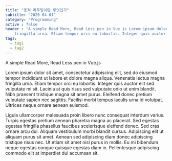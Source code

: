 ```yaml
---
title: "동적 라우팅이란 무엇인가"
subtitle: "2020-04-01"
category: "Programming"
active : false
header : "A simple Read More, Read Less pen in Vue.js Lorem ipsum dolor sit amet, consectetur adipiscing elit, sed do eiusmod tempor incididunt ut labore et dolore magna aliqua. Venenatis lectus magna
    fringilla urna. Etiam tempor orci eu lobortis. Integer quis auctor elit sed vulputate mi sit. Lacinia"
tags:
  - tag1
  - tag2
---
```

<div>
  <p>A simple Read More, Read Less pen in Vue.js</p>

  <p>Lorem ipsum dolor sit amet, consectetur adipiscing elit, sed do eiusmod tempor incididunt ut labore et dolore magna aliqua. Venenatis lectus magna
    fringilla urna. Etiam tempor orci eu lobortis. Integer quis auctor elit sed vulputate mi sit. Lacinia
    at quis risus sed vulputate odio ut enim blandit. Nibh praesent tristique magna sit amet purus. Eleifend donec pretium vulputate sapien nec
    sagittis. Facilisi morbi tempus iaculis urna id volutpat. Ultrices neque ornare aenean euismod.
  </p>

  <p >Ligula ullamcorper malesuada proin libero nunc consequat interdum varius. Turpis egestas pretium aenean pharetra magna ac
    placerat. Sed egestas egestas fringilla phasellus faucibus scelerisque eleifend donec. Sed cras ornare arcu dui. Aliquam vestibulum
    morbi blandit cursus. Adipiscing elit ut aliquam purus sit amet. Aenean sed adipiscing diam donec adipiscing tristique risus nec. Ut etiam sit amet
    nisl purus in mollis. Eu mi bibendum neque egestas congue quisque egestas diam in. Pellentesque adipiscing
    commodo elit at imperdiet dui accumsan sit.
  </p>

</div>


